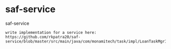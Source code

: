 # saf-service
saf-service

````
write implementation for a service here:
https://github.com/rkpatra20/saf-service/blob/master/src/main/java/com/monamitech/task/impl/LoanTaskMgrImpl.java

````
